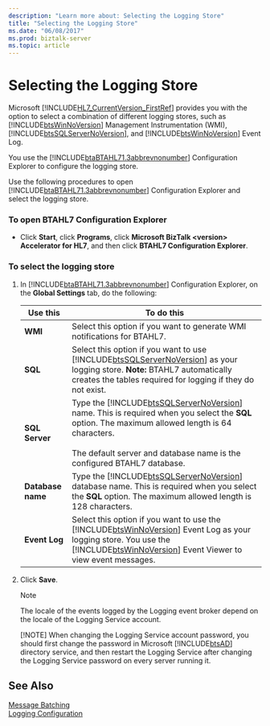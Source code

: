 ```yaml
---
description: "Learn more about: Selecting the Logging Store"
title: "Selecting the Logging Store"
ms.date: "06/08/2017"
ms.prod: biztalk-server
ms.topic: article
---
```

# Selecting the Logging Store
Microsoft [!INCLUDE[HL7_CurrentVersion_FirstRef](../../includes/hl7-currentversion-firstref-md.md)] provides you with the option to select a combination of different logging stores, such as [!INCLUDE[btsWinNoVersion](../../includes/btswinnoversion-md.md)] Management Instrumentation (WMI), [!INCLUDE[btsSQLServerNoVersion](../../includes/btssqlservernoversion-md.md)], and [!INCLUDE[btsWinNoVersion](../../includes/btswinnoversion-md.md)] Event Log.  

 You use the [!INCLUDE[btaBTAHL71.3abbrevnonumber](../../includes/btabtahl71-3abbrevnonumber-md.md)] Configuration Explorer to configure the logging store.  

 Use the following procedures to open [!INCLUDE[btaBTAHL71.3abbrevnonumber](../../includes/btabtahl71-3abbrevnonumber-md.md)] Configuration Explorer and select the logging store.  

### To open BTAHL7 Configuration Explorer  

-   Click **Start**, click **Programs**, click **Microsoft BizTalk \<version\> Accelerator for HL7**, and then click **BTAHL7 Configuration Explorer**.  

### To select the  logging store  

1. In [!INCLUDE[btaBTAHL71.3abbrevnonumber](../../includes/btabtahl71-3abbrevnonumber-md.md)] Configuration Explorer, on the **Global Settings** tab, do the following:  


   |     Use this      |                                                                                                                                     To do this                                                                                                                                     |
   |-------------------|------------------------------------------------------------------------------------------------------------------------------------------------------------------------------------------------------------------------------------------------------------------------------------|
   |      **WMI**      |                                                                                                      Select this option if you want to generate WMI notifications for BTAHL7.                                                                                                      |
   |      **SQL**      |                     Select this option if you want to use [!INCLUDE[btsSQLServerNoVersion](../../includes/btssqlservernoversion-md.md)] as your  logging store. **Note:**  BTAHL7 automatically creates the tables required for  logging if they do not exist.                     |
   |  **SQL Server**   | Type the [!INCLUDE[btsSQLServerNoVersion](../../includes/btssqlservernoversion-md.md)] name. This is required when you select the **SQL** option. The maximum allowed length is 64 characters.<br /><br /> The default server and database name is the configured BTAHL7 database. |
   | **Database name** |                                      Type the [!INCLUDE[btsSQLServerNoVersion](../../includes/btssqlservernoversion-md.md)] database name. This is required when you select the **SQL** option. The maximum allowed length is 128 characters.                                      |
   |  **Event  Log**   |          Select this option if you want to use the [!INCLUDE[btsWinNoVersion](../../includes/btswinnoversion-md.md)] Event Log as your  logging store. You use the [!INCLUDE[btsWinNoVersion](../../includes/btswinnoversion-md.md)] Event Viewer to view event messages.          |


2. Click **Save**.  

   > [!NOTE]
   >  The locale of the events logged by the  Logging event broker depend on the locale of the  Logging Service account.  
   > 
   > [!NOTE]
   >  When changing the  Logging Service account password, you should first change the password in Microsoft [!INCLUDE[btsAD](../../includes/btsad-md.md)] directory service, and then restart the  Logging Service after changing the  Logging Service password on every server running it.  

## See Also  
 [Message Batching](../../adapters-and-accelerators/accelerator-hl7/message-batching.md)   
 [Logging Configuration](../../adapters-and-accelerators/accelerator-hl7/logging-configuration.md)
